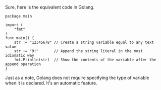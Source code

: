 Sure, here is the equivalent code in Golang. 

```golang
package main

import (
	"fmt"
)
func main() {
	str := "12345678" // Create a string variable equal to any text value
	str += "9!"       // Append the string literal in the most idiomatic way
	fmt.Println(str)  // Show the contents of the variable after the append operation
}
```
Just as a note, Golang does not require specifying the type of variable when it is declared. It's an automatic feature.
